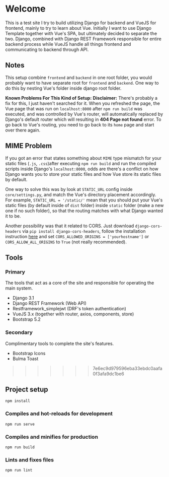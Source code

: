 # Welcome
This is a test site I try to build utilizing Django for backend and VueJS for frontend, mainly to try to learn about Vue. Initially I want to use Django Template together with Vue's SPA, but ultimately decided to separate the two. Django, combined with Django REST Framework responsible for entire backend process while VueJS handle all things frontend and communicating to backend through API.

## Notes
This setup combine `frontend` and `backend` in one root folder, you would probably want to have separate root for `frontend` and `backend`. One way to do this by nesting Vue's folder inside django root folder.

**Known Problems For This Kind of Setup:**
**Disclaimer:** There's probably a fix for this, I just haven't searched for it.
When you refreshed the page, the Vue page that was run on `localhost:8000` after `npm run build` was executed, and was controlled by Vue's router, will automatically replaced by Django's default router which will resulting in **404 Page not found** error. To go back to Vue's routing, you need to go back to its `home` page and start over there again.

## MIME Problem
If you got an error that states something about `MIME` type mismatch for your static files (`.js`, `.css`)after executing `npm run build` and run the compiled scripts inside Django's `localhost:8000`, odds are there's a conflict on how Django wants you to store your static files and how Vue store its static files by default.

One way to solve this was by look at `STATIC_URL` config inside `core/settings.py`, and match the Vue's directory placement accordingly. For example, `STATIC_URL = '/static/'` mean that you should put your Vue's static files (by default inside of `dist` folder) inside `static` folder (make a new one if no such folder), so that the routing matches with what Django wanted it to be.

Another possibility was that it related to CORS. Just download `django-cors-headers` via `pip install django-cors-headers`, follow the installation instruction [here](https://github.com/adamchainz/django-cors-headers#setup) and set `CORS_ALLOWED_ORIGINS = ['yourhostname']` or `CORS_ALLOW_ALL_ORIGINS` to `True` (not really recommended).

## Tools
### Primary
The tools that act as a core of the site and responsible for operating the main system.
- Django 3.1
- Django REST Framework (Web API)
- Restframework_simplejwt (DRF's token authentication)
- VueJS 3.x (together with router, axios, components, store)
- Bootstrap 5.2

### Secondary
Complimentary tools to complete the site's features.
- Bootstrap Icons
- Bulma Toast
>>>>>>> 7e6ec9d979596eba33ebdc0aafa0f3afa9dc1be6

## Project setup
```
npm install
```

### Compiles and hot-reloads for development
```
npm run serve
```

### Compiles and minifies for production
```
npm run build
```

### Lints and fixes files
```
npm run lint
```
